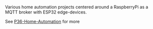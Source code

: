 Various home automation projects centered around a RaspberryPi as a MQTT broker with ESP32 edge-devices.

See [P36-Home-Automation](P36-Home-Automation.md) for more
